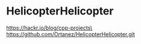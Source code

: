 # HelicopterHelicopter
https://hackr.io/blog/cpp-projects\
https://github.com/Ortanez/HelicopterHelicopter.git